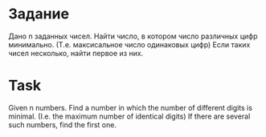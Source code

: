 # Задание
Дано n заданных чисел. Найти число, в котором число различных цифр минимально. (Т.е. максисальное число одинаковых цифр)
Если таких чисел несколько, найти первое из них.

# Task
Given n numbers. Find a number in which the number of different digits is minimal. (I.e. the maximum number of identical digits)
If there are several such numbers, find the first one.
